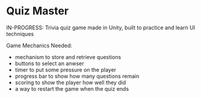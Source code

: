 # Quiz Master
IN-PROGRESS: Trivia quiz game made in Unity,  built to practice and learn UI techniques

Game Mechanics Needed:
- mechanism to store and retrieve questions
- buttons to select an anwser
- timer to put some pressure on the player
- progress bar to show how many questions remain
- scoring to show the player how well they did
- a way to restart the game when the quiz ends
